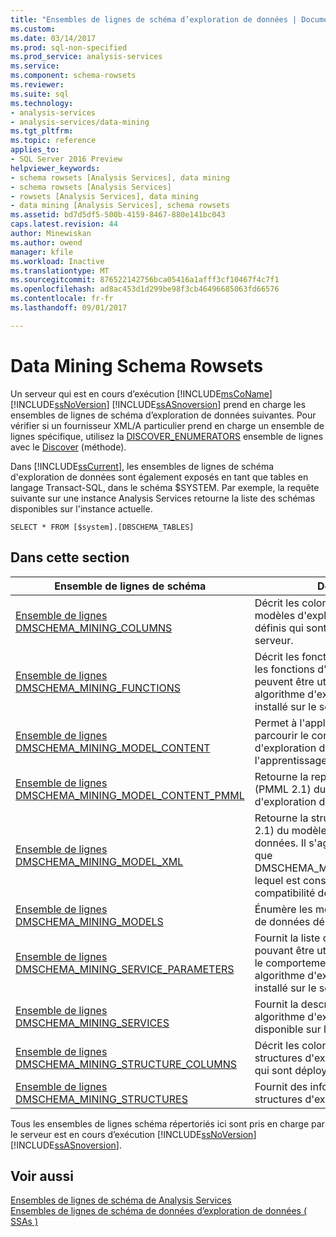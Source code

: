 ```yaml
---
title: "Ensembles de lignes de schéma d’exploration de données | Documents Microsoft"
ms.custom: 
ms.date: 03/14/2017
ms.prod: sql-non-specified
ms.prod_service: analysis-services
ms.service: 
ms.component: schema-rowsets
ms.reviewer: 
ms.suite: sql
ms.technology:
- analysis-services
- analysis-services/data-mining
ms.tgt_pltfrm: 
ms.topic: reference
applies_to:
- SQL Server 2016 Preview
helpviewer_keywords:
- schema rowsets [Analysis Services], data mining
- schema rowsets [Analysis Services]
- rowsets [Analysis Services], data mining
- data mining [Analysis Services], schema rowsets
ms.assetid: bd7d5df5-500b-4159-8467-880e141bc043
caps.latest.revision: 44
author: Minewiskan
ms.author: owend
manager: kfile
ms.workload: Inactive
ms.translationtype: MT
ms.sourcegitcommit: 876522142756bca05416a1afff3cf10467f4c7f1
ms.openlocfilehash: ad8ac453d1d299be98f3cb46496685063fd66576
ms.contentlocale: fr-fr
ms.lasthandoff: 09/01/2017

---
```

# <a name="data-mining-schema-rowsets"></a>Data Mining Schema Rowsets
  Un serveur qui est en cours d’exécution [!INCLUDE[msCoName](../../../includes/msconame-md.md)] [!INCLUDE[ssNoVersion](../../../includes/ssnoversion-md.md)] [!INCLUDE[ssASnoversion](../../../includes/ssasnoversion-md.md)] prend en charge les ensembles de lignes de schéma d’exploration de données suivantes. Pour vérifier si un fournisseur XML/A particulier prend en charge un ensemble de lignes spécifique, utilisez la [DISCOVER_ENUMERATORS](../../../analysis-services/schema-rowsets/xml/discover-enumerators-rowset.md) ensemble de lignes avec le [Discover](../../../analysis-services/xmla/xml-elements-methods-discover.md) (méthode).  
  
 Dans [!INCLUDE[ssCurrent](../../../includes/sscurrent-md.md)], les ensembles de lignes de schéma d'exploration de données sont également exposés en tant que tables en langage Transact-SQL, dans le schéma $SYSTEM. Par exemple, la requête suivante sur une instance Analysis Services retourne la liste des schémas disponibles sur l'instance actuelle.  
  
```  
SELECT * FROM [$system].[DBSCHEMA_TABLES]  
```  
  
## <a name="in-this-section"></a>Dans cette section  
  
|Ensemble de lignes de schéma| Description|  
|-------------------|-----------------|  
|[Ensemble de lignes DMSCHEMA_MINING_COLUMNS](../../../analysis-services/schema-rowsets/data-mining/dmschema-mining-columns-rowset.md)|Décrit les colonnes de tous les modèles d'exploration de données définis qui sont déployés sur le serveur.|  
|[Ensemble de lignes DMSCHEMA_MINING_FUNCTIONS](../../../analysis-services/schema-rowsets/data-mining/dmschema-mining-functions-rowset.md)|Décrit les fonctions de prédiction et les fonctions d'exploration qui peuvent être utilisées avec chaque algorithme d'exploration de données installé sur le serveur.|  
|[Ensemble de lignes DMSCHEMA_MINING_MODEL_CONTENT](../../../analysis-services/schema-rowsets/data-mining/dmschema-mining-model-content-rowset.md)|Permet à l'application cliente de parcourir le contenu d'un modèle d'exploration de données dont l'apprentissage a été effectué.|  
|[Ensemble de lignes DMSCHEMA_MINING_MODEL_CONTENT_PMML](../../../analysis-services/schema-rowsets/data-mining/dmschema-mining-model-content-pmml-rowset.md)|Retourne la représentation XML (PMML 2.1) du contenu du modèle d'exploration de données.|  
|[Ensemble de lignes DMSCHEMA_MINING_MODEL_XML](../../../analysis-services/schema-rowsets/data-mining/dmschema-mining-model-xml-rowset.md)|Retourne la structure XML (PMML 2.1) du modèle d'exploration de données. Il s'agit du même schéma que DMSCHEMA_MINING_MODEL_PMML, lequel est conservé à des fins de compatibilité descendante.|  
|[Ensemble de lignes DMSCHEMA_MINING_MODELS](../../../analysis-services/schema-rowsets/data-mining/dmschema-mining-models-rowset.md)|Énumère les modèles d'exploration de données déployés sur le serveur.|  
|[Ensemble de lignes DMSCHEMA_MINING_SERVICE_PARAMETERS](../../../analysis-services/schema-rowsets/data-mining/dmschema-mining-service-parameters-rowset.md)|Fournit la liste des paramètres pouvant être utilisés pour configurer le comportement de chaque algorithme d'exploration de données installé sur le serveur.|  
|[Ensemble de lignes DMSCHEMA_MINING_SERVICES](../../../analysis-services/schema-rowsets/data-mining/dmschema-mining-services-rowset.md)|Fournit la description de chaque algorithme d'exploration de données disponible sur le serveur.|  
|[Ensemble de lignes DMSCHEMA_MINING_STRUCTURE_COLUMNS](../../../analysis-services/schema-rowsets/data-mining/dmschema-mining-structure-columns-rowset.md)|Décrit les colonnes de toutes les structures d'exploration de données qui sont déployées sur le serveur.|  
|[Ensemble de lignes DMSCHEMA_MINING_STRUCTURES](../../../analysis-services/schema-rowsets/data-mining/dmschema-mining-structures-rowset.md)|Fournit des informations sur les structures d'exploration de données.|  
  
 Tous les ensembles de lignes schéma répertoriés ici sont pris en charge par le serveur est en cours d’exécution [!INCLUDE[ssNoVersion](../../../includes/ssnoversion-md.md)] [!INCLUDE[ssASnoversion](../../../includes/ssasnoversion-md.md)].  
  
## <a name="see-also"></a>Voir aussi  
 [Ensembles de lignes de schéma de Analysis Services](../../../analysis-services/schema-rowsets/analysis-services-schema-rowsets.md)   
 [Ensembles de lignes de schéma de données d’exploration de données &#40; SSAs &#41;](../../../analysis-services/data-mining/data-mining-schema-rowsets-ssas.md)  
  
  

